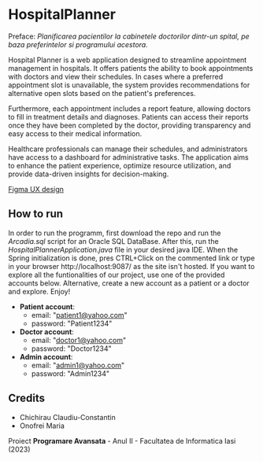 # HospitalPlanner
Preface: _Planificarea pacientilor la cabinetele doctorilor dintr-un spital, pe baza preferintelor si programului acestora._

Hospital Planner is a web application designed to streamline appointment management in hospitals. It offers patients the ability to book appointments with doctors and view their schedules. In cases where a preferred appointment slot is unavailable, the system provides recommendations for alternative open slots based on the patient's preferences.

Furthermore, each appointment includes a report feature, allowing doctors to fill in treatment details and diagnoses. Patients can access their reports once they have been completed by the doctor, providing transparency and easy access to their medical information.

Healthcare professionals can manage their schedules, and administrators have access to a dashboard for administrative tasks. The application aims to enhance the patient experience, optimize resource utilization, and provide data-driven insights for decision-making.

[Figma UX design](https://www.figma.com/file/6zpBQJNomRsYVidhVadLm7/MEDDICAL---Hospital-website-template-(Community)-(Community)?type=design&node-id=503%3A2300&t=SFmIibILdErc8FxS-1)

## How to run

In order to run the programm, first download the repo and run the _Arcadia.sql_ script for an Oracle SQL DataBase. After this, run the _HospitalPlannerApplication.java_ file in your desired java IDE. When the Spring initialization is done, pres CTRL+Click on the commented link or type in your browser http://localhost:9087/ as the site isn't hosted. If you want to explore all the funtionalities of our project, use one of the provided accounts below. Alternative, create a new account as a patient or a doctor and explore. Enjoy!

- __Patient account__:
  - email: "patient1@yahoo.com"
  - password: "Patient1234"
- __Doctor account__:
  - email: "doctor1@yahoo.com"
  - password: "Doctor1234"
- __Admin account__:
  - email: "admin1@yahoo.com"
  - password: "Admin1234"

## Credits
  
  - Chichirau Claudiu-Constantin
  - Onofrei Maria

Proiect __Programare Avansata__ - Anul II - Facultatea de Informatica Iasi (2023)
